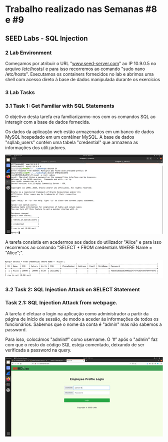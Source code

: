 # Trabalho realizado nas Semanas #8 e #9
## SEED Labs - SQL Injection

### 2 Lab Environment
Começamos por atribuir o URL "www.seed-server.com" ao IP 10.9.0.5 no arquivo /etc/hosts/ e para isso recorremos ao comando "sudo nano /etc/hosts".
Executamos os containers fornecidos no lab e abrimos uma shell com acesso direto à base de dados manipulada durante os exercícios

### 3 Lab Tasks
### 3.1 Task 1: Get Familiar with SQL Statements

O objetivo desta tarefa era familiarizarmo-nos com os comandos SQL ao interagir com a base de dados fornecida.

Os dados da aplicação web estão armazenados em um banco de dados MySQL hospedado em um contêiner MySQL. A base de dados "sqllab_users" contém uma tabela "credential" que armazena as informações dos utilizadores.

<img src="imagens/Screenshot from 2023-11-17 10-59-26.png">

A tarefa consistia em acedermos aos dados do utilizador "Alice" e para isso recorremos ao comando "SELECT * FROM credentials WHERE Name = "Alice";".

<img src = "imagens/Captura de ecrã 2023-11-17, às 23.08.25.png">



### 3.2 Task 2: SQL Injection Attack on SELECT Statement
### Task 2.1: SQL Injection Attack from webpage.
A tarefa é efetuar o login na aplicação  como administrador a partir da página de início de sessão, de modo a aceder às informações de todos os funcionários.
Sabemos que o nome da conta é "admin" mas não sabemos a password.

Para isso, colocámos "admin#" como username. O '#' após o "admin" faz com que o resto do código SQL esteja comentado, deixando de ser verificada a password na query.

<img src = "imagens/Screenshot from 2023-11-17 11-01-31.png">
